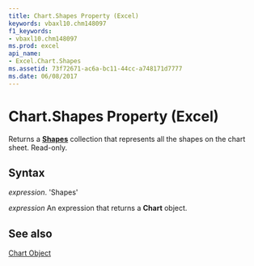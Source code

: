 ```yaml
---
title: Chart.Shapes Property (Excel)
keywords: vbaxl10.chm148097
f1_keywords:
- vbaxl10.chm148097
ms.prod: excel
api_name:
- Excel.Chart.Shapes
ms.assetid: 73f72671-ac6a-bc11-44cc-a748171d7777
ms.date: 06/08/2017
---
```



# Chart.Shapes Property (Excel)

Returns a  **[Shapes](Excel.Shapes.md)** collection that represents all the shapes on the chart sheet. Read-only.


## Syntax

 _expression_. 'Shapes'

 _expression_ An expression that returns a **Chart** object.


## See also


[Chart Object](Excel.Chart(object).md)

